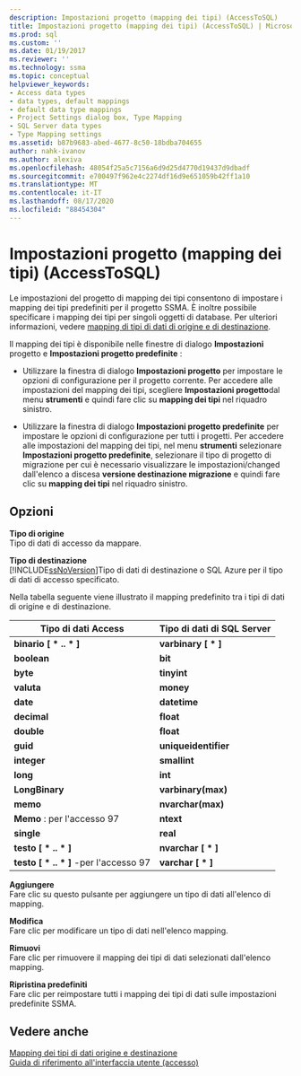 ```yaml
---
description: Impostazioni progetto (mapping dei tipi) (AccessToSQL)
title: Impostazioni progetto (mapping dei tipi) (AccessToSQL) | Microsoft Docs
ms.prod: sql
ms.custom: ''
ms.date: 01/19/2017
ms.reviewer: ''
ms.technology: ssma
ms.topic: conceptual
helpviewer_keywords:
- Access data types
- data types, default mappings
- default data type mappings
- Project Settings dialog box, Type Mapping
- SQL Server data types
- Type Mapping settings
ms.assetid: b87b9683-abed-4677-8c50-18bdba704655
author: nahk-ivanov
ms.author: alexiva
ms.openlocfilehash: 48054f25a5c7156a6d9d25d4770d19437d9dbadf
ms.sourcegitcommit: e700497f962e4c2274df16d9e651059b42ff1a10
ms.translationtype: MT
ms.contentlocale: it-IT
ms.lasthandoff: 08/17/2020
ms.locfileid: "88454304"
---
```

# <a name="project-settings-type-mapping-accesstosql"></a>Impostazioni progetto (mapping dei tipi) (AccessToSQL)
Le impostazioni del progetto di mapping dei tipi consentono di impostare i mapping dei tipi predefiniti per il progetto SSMA. È inoltre possibile specificare i mapping dei tipi per singoli oggetti di database. Per ulteriori informazioni, vedere [mapping di tipi di dati di origine e di destinazione](mapping-source-and-target-data-types-accesstosql.md).  
  
Il mapping dei tipi è disponibile nelle finestre di dialogo **Impostazioni** progetto e **Impostazioni progetto predefinite** :  
  
-   Utilizzare la finestra di dialogo **Impostazioni progetto** per impostare le opzioni di configurazione per il progetto corrente. Per accedere alle impostazioni del mapping dei tipi, scegliere **Impostazioni progetto**dal menu **strumenti** e quindi fare clic su **mapping dei tipi** nel riquadro sinistro.  
  
-   Utilizzare la finestra di dialogo **Impostazioni progetto predefinite** per impostare le opzioni di configurazione per tutti i progetti. Per accedere alle impostazioni del mapping dei tipi, nel menu **strumenti** selezionare **Impostazioni progetto predefinite**, selezionare il tipo di progetto di migrazione per cui è necessario visualizzare le impostazioni/changed dall'elenco a discesa **versione destinazione migrazione** e quindi fare clic su **mapping dei tipi** nel riquadro sinistro.  
  
## <a name="options"></a>Opzioni  
**Tipo di origine**  
Tipo di dati di accesso da mappare.  
  
**Tipo di destinazione**  
[!INCLUDE[ssNoVersion](../../includes/ssnoversion-md.md)]Tipo di dati di destinazione o SQL Azure per il tipo di dati di accesso specificato.  
  
Nella tabella seguente viene illustrato il mapping predefinito tra i tipi di dati di origine e di destinazione.  
  
|Tipo di dati Access|Tipo di dati di SQL Server|  
|--------------------|------------------------|  
|**binario [ \* .. \* ]**|**varbinary [ \* ]**|  
|**boolean**|**bit**|  
|**byte**|**tinyint**|  
|**valuta**|**money**|  
|**date**|**datetime**|  
|**decimal**|**float**|  
|**double**|**float**|  
|**guid**|**uniqueidentifier**|  
|**integer**|**smallint**|  
|**long**|**int**|  
|**LongBinary**|**varbinary(max)**|  
|**memo**|**nvarchar(max)**|  
|**Memo** : per l'accesso 97|**ntext**|  
|**single**|**real**|  
|**testo [ \* .. \* ]**|**nvarchar [ \* ]**|  
|**testo [ \* .. \* ]** -per l'accesso 97|**varchar [ \* ]**|  
  
**Aggiungere**  
Fare clic su questo pulsante per aggiungere un tipo di dati all'elenco di mapping.  
  
**Modifica**  
Fare clic per modificare un tipo di dati nell'elenco mapping.  
  
**Rimuovi**  
Fare clic per rimuovere il mapping dei tipi di dati selezionati dall'elenco mapping.  
  
**Ripristina predefiniti**  
Fare clic per reimpostare tutti i mapping dei tipi di dati sulle impostazioni predefinite SSMA.  
  
## <a name="see-also"></a>Vedere anche  
[Mapping dei tipi di dati origine e destinazione](mapping-source-and-target-data-types-accesstosql.md)  
[Guida di riferimento all'interfaccia utente (accesso)](https://msdn.microsoft.com/af24c303-4a41-449b-9c86-d6558a97e839)  
  
